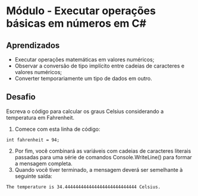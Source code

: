 # Módulo - Executar operações básicas em números em C#

## Aprendizados
- Executar operações matemáticas em valores numéricos;
- Observar a conversão de tipo implícito entre cadeias de caracteres e valores numéricos;
- Converter temporariamente um tipo de dados em outro.

## Desafio
Escreva o código para calcular os graus Celsius considerando a temperatura em Fahrenheit.
1. Comece com esta linha de código:
```
int fahrenheit = 94;
```
2. Por fim, você combinará as variáveis com cadeias de caracteres literais passadas para uma série de comandos Console.WriteLine() para formar a mensagem completa.
3. Quando você tiver terminado, a mensagem deverá ser semelhante à seguinte saída:
```
The temperature is 34.444444444444444444444444444 Celsius.
```
